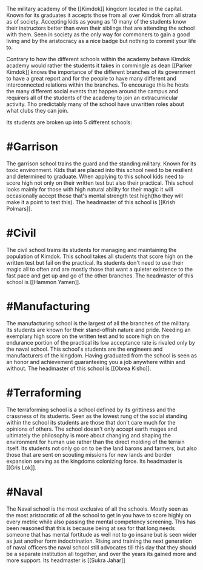 The military academy of the [[Kimdok]] kingdom located in the capital. Known for its graduates it accepts those from all over Kimdok from all strata as of society. Accepting kids as young as 10 many of the students know their instructors  better than even their siblings that are attending the school with them. Seen in society as the only way for commoners to gain a good living and by the aristocracy  as a nice badge but nothing to commit your life to. 

Contrary to how the different  schools within the academy behave Kimdok academy would rather the students it takes in commingle  as dean [[Parker Kimdok]] knows the importance of the different branches of its government to have a great report and for the people to have many different and interconnected relations within the branches. To encourage this he hosts the many different social events that happen around the campus and requirers all of the students of the academy to join an extracurricular activity. Tho predictably many of the school have unwritten roles about what clubs they can join.  

Its students are broken up into 5 different schools:

# #Garrison 
The garrison school trains the guard and the standing military. Known for its toxic environment. Kids that are placed into this school need to be resilient and determined to graduate. When applying to this school kids need to score high not only on their written test but also their practical. This school looks mainly for those with high natural ability for their magic it will occasionally accept those that's mental strength test high(tho they will make it a point to test this). The headmaster of this school is [[Krish Polmars]]. 

# #Civil  
The civil school trains its students for managing and maintaining the population of Kimdok. This school takes all students that score high on the written test but fail on the practical. Its students don't need to use their magic all to often and are mostly those that want a quieter existence to the fast pace and get up and go of the other branches. The headmaster of this school is [[Hammon Yamen]]. 

# #Manufacturing 
The manufacturing school is the largest of all the branches of the military. Its students are known for their stand-offish nature and pride. Needing an exemplary high score on the written test and to score high on the endurance portion of the practical its low acceptance rate is rivaled only by the naval school. This school's students are the engineers and manufacturers of the kingdom. Having graduated from the school is seen as an honor and achievement guaranteeing you a job anywhere within and without. The headmaster of this school is [[Obrea Kisho]].

# #Terraforming 
The terraforming school is a school defined by its grittiness and the crassness of its students. Seen as the lowest rung of the social standing within the school its students are those that don't care much for the opinions of others. The school doesn't only accept earth mages and ultimately the philosophy is more about changing and shaping the environment for human use rather than the direct molding of the terrain itself. Its students not only go on to be the land barons and farmers, but also those that are sent on scouting missions for new lands and border expansion serving as the kingdoms colonizing force. Its headmaster is [[Gris Lok]]. 

# #Naval
The Naval school is the most exclusive of all the schools. Mostly seen as the most aristocratic of all the school to get in you have to score highly on every metric while also passing the mental competency screening. This has been reasoned that this is because being at sea for that long needs someone that has mental fortitude as well not to go insane but is seen wider as just another form indoctrination. Rising and training the next generation of naval officers the naval school still advocates till this day that they should be a separate institution all together, and over the years its gained more and more support. Its headmaster is [[Sukra Jahar]] 